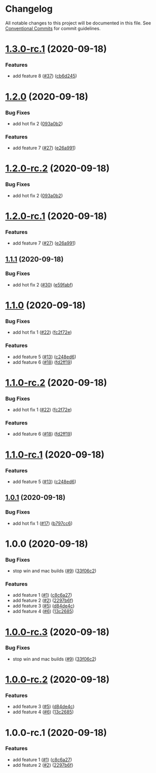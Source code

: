 # Changelog

All notable changes to this project will be documented in this file. See
[Conventional Commits](https://conventionalcommits.org) for commit guidelines.

# [1.3.0-rc.1](https://github.com/hyperweavers/release-automation-sample/compare/v1.2.0...v1.3.0-rc.1) (2020-09-18)


### Features

* add feature 8 ([#37](https://github.com/hyperweavers/release-automation-sample/issues/37)) ([cb6d245](https://github.com/hyperweavers/release-automation-sample/commit/cb6d2459295ab5cdd40ac7660c4b03ddfa20e916))

# [1.2.0](https://github.com/hyperweavers/release-automation-sample/compare/v1.1.1...v1.2.0) (2020-09-18)


### Bug Fixes

* add hot fix 2 ([093a0b2](https://github.com/hyperweavers/release-automation-sample/commit/093a0b23416335b36b76a1617a4dc9fcd4bd25e8))


### Features

* add feature 7 ([#27](https://github.com/hyperweavers/release-automation-sample/issues/27)) ([e26a991](https://github.com/hyperweavers/release-automation-sample/commit/e26a991f65a720a405479d28086a85a4710a13a4))

# [1.2.0-rc.2](https://github.com/hyperweavers/release-automation-sample/compare/v1.2.0-rc.1...v1.2.0-rc.2) (2020-09-18)


### Bug Fixes

* add hot fix 2 ([093a0b2](https://github.com/hyperweavers/release-automation-sample/commit/093a0b23416335b36b76a1617a4dc9fcd4bd25e8))

# [1.2.0-rc.1](https://github.com/hyperweavers/release-automation-sample/compare/v1.1.0...v1.2.0-rc.1) (2020-09-18)


### Features

* add feature 7 ([#27](https://github.com/hyperweavers/release-automation-sample/issues/27)) ([e26a991](https://github.com/hyperweavers/release-automation-sample/commit/e26a991f65a720a405479d28086a85a4710a13a4))

## [1.1.1](https://github.com/hyperweavers/release-automation-sample/compare/v1.1.0...v1.1.1) (2020-09-18)


### Bug Fixes

* add hot fix 2 ([#30](https://github.com/hyperweavers/release-automation-sample/issues/30)) ([e59fabf](https://github.com/hyperweavers/release-automation-sample/commit/e59fabf0308e94cfd09861af57b67930448f7229))

# [1.1.0](https://github.com/hyperweavers/release-automation-sample/compare/v1.0.1...v1.1.0) (2020-09-18)


### Bug Fixes

* add hot fix 1 ([#22](https://github.com/hyperweavers/release-automation-sample/issues/22)) ([fc2f72e](https://github.com/hyperweavers/release-automation-sample/commit/fc2f72e99b6cbf3e15d17c3a59221e43a769ed7a))


### Features

* add feature 5 ([#13](https://github.com/hyperweavers/release-automation-sample/issues/13)) ([c248ed6](https://github.com/hyperweavers/release-automation-sample/commit/c248ed683aecca52dce94c79cbb6502c5aca1841))
* add feature 6 ([#18](https://github.com/hyperweavers/release-automation-sample/issues/18)) ([fd2ff19](https://github.com/hyperweavers/release-automation-sample/commit/fd2ff19d2fb9098b22ffc6b3d4feb9878ee5fd8f))

# [1.1.0-rc.2](https://github.com/hyperweavers/release-automation-sample/compare/v1.1.0-rc.1...v1.1.0-rc.2) (2020-09-18)


### Bug Fixes

* add hot fix 1 ([#22](https://github.com/hyperweavers/release-automation-sample/issues/22)) ([fc2f72e](https://github.com/hyperweavers/release-automation-sample/commit/fc2f72e99b6cbf3e15d17c3a59221e43a769ed7a))


### Features

* add feature 6 ([#18](https://github.com/hyperweavers/release-automation-sample/issues/18)) ([fd2ff19](https://github.com/hyperweavers/release-automation-sample/commit/fd2ff19d2fb9098b22ffc6b3d4feb9878ee5fd8f))

# [1.1.0-rc.1](https://github.com/hyperweavers/release-automation-sample/compare/v1.0.0...v1.1.0-rc.1) (2020-09-18)


### Features

* add feature 5 ([#13](https://github.com/hyperweavers/release-automation-sample/issues/13)) ([c248ed6](https://github.com/hyperweavers/release-automation-sample/commit/c248ed683aecca52dce94c79cbb6502c5aca1841))

## [1.0.1](https://github.com/hyperweavers/release-automation-sample/compare/v1.0.0...v1.0.1) (2020-09-18)


### Bug Fixes

* add hot fix 1 ([#17](https://github.com/hyperweavers/release-automation-sample/issues/17)) ([b797cc6](https://github.com/hyperweavers/release-automation-sample/commit/b797cc6382945c7e35b9c3d0ed29ce43aec2199a))

# 1.0.0 (2020-09-18)


### Bug Fixes

* stop win and mac builds ([#9](https://github.com/hyperweavers/release-automation-sample/issues/9)) ([33f06c2](https://github.com/hyperweavers/release-automation-sample/commit/33f06c27a3adaa00cdce403f5c144e2d3d750765))


### Features

* add feature 1 ([#1](https://github.com/hyperweavers/release-automation-sample/issues/1)) ([c8c6a27](https://github.com/hyperweavers/release-automation-sample/commit/c8c6a279a478e8a10a5e02c9d4428bd8bdd2a91d))
* add feature 2 ([#2](https://github.com/hyperweavers/release-automation-sample/issues/2)) ([2297b6f](https://github.com/hyperweavers/release-automation-sample/commit/2297b6f1bf06714c167fc8f5a2f46b5d335e2597))
* add feature 3 ([#5](https://github.com/hyperweavers/release-automation-sample/issues/5)) ([d84de4c](https://github.com/hyperweavers/release-automation-sample/commit/d84de4c0fb1d94bc02065429e30a20c821c59aba))
* add feature 4 ([#6](https://github.com/hyperweavers/release-automation-sample/issues/6)) ([13c2685](https://github.com/hyperweavers/release-automation-sample/commit/13c2685bc1e184c13bf2c42290dfd384f77ec1b2))

# [1.0.0-rc.3](https://github.com/hyperweavers/release-automation-sample/compare/v1.0.0-rc.2...v1.0.0-rc.3) (2020-09-18)


### Bug Fixes

* stop win and mac builds ([#9](https://github.com/hyperweavers/release-automation-sample/issues/9)) ([33f06c2](https://github.com/hyperweavers/release-automation-sample/commit/33f06c27a3adaa00cdce403f5c144e2d3d750765))

# [1.0.0-rc.2](https://github.com/hyperweavers/release-automation-sample/compare/v1.0.0-rc.1...v1.0.0-rc.2) (2020-09-18)


### Features

* add feature 3 ([#5](https://github.com/hyperweavers/release-automation-sample/issues/5)) ([d84de4c](https://github.com/hyperweavers/release-automation-sample/commit/d84de4c0fb1d94bc02065429e30a20c821c59aba))
* add feature 4 ([#6](https://github.com/hyperweavers/release-automation-sample/issues/6)) ([13c2685](https://github.com/hyperweavers/release-automation-sample/commit/13c2685bc1e184c13bf2c42290dfd384f77ec1b2))

# 1.0.0-rc.1 (2020-09-18)


### Features

* add feature 1 ([#1](https://github.com/hyperweavers/release-automation-sample/issues/1)) ([c8c6a27](https://github.com/hyperweavers/release-automation-sample/commit/c8c6a279a478e8a10a5e02c9d4428bd8bdd2a91d))
* add feature 2 ([#2](https://github.com/hyperweavers/release-automation-sample/issues/2)) ([2297b6f](https://github.com/hyperweavers/release-automation-sample/commit/2297b6f1bf06714c167fc8f5a2f46b5d335e2597))

